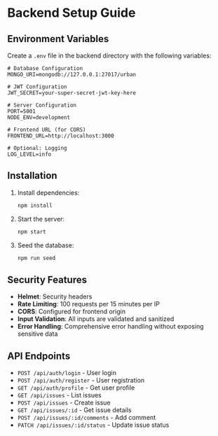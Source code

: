 # Backend Setup Guide

## Environment Variables

Create a `.env` file in the backend directory with the following variables:

```env
# Database Configuration
MONGO_URI=mongodb://127.0.0.1:27017/urban

# JWT Configuration
JWT_SECRET=your-super-secret-jwt-key-here

# Server Configuration
PORT=5001
NODE_ENV=development

# Frontend URL (for CORS)
FRONTEND_URL=http://localhost:3000

# Optional: Logging
LOG_LEVEL=info
```

## Installation

1. Install dependencies:
   ```bash
   npm install
   ```

2. Start the server:
   ```bash
   npm start
   ```

3. Seed the database:
   ```bash
   npm run seed
   ```

## Security Features

- **Helmet**: Security headers
- **Rate Limiting**: 100 requests per 15 minutes per IP
- **CORS**: Configured for frontend origin
- **Input Validation**: All inputs are validated and sanitized
- **Error Handling**: Comprehensive error handling without exposing sensitive data

## API Endpoints

- `POST /api/auth/login` - User login
- `POST /api/auth/register` - User registration
- `GET /api/auth/profile` - Get user profile
- `GET /api/issues` - List issues
- `POST /api/issues` - Create issue
- `GET /api/issues/:id` - Get issue details
- `POST /api/issues/:id/comments` - Add comment
- `PATCH /api/issues/:id/status` - Update issue status
